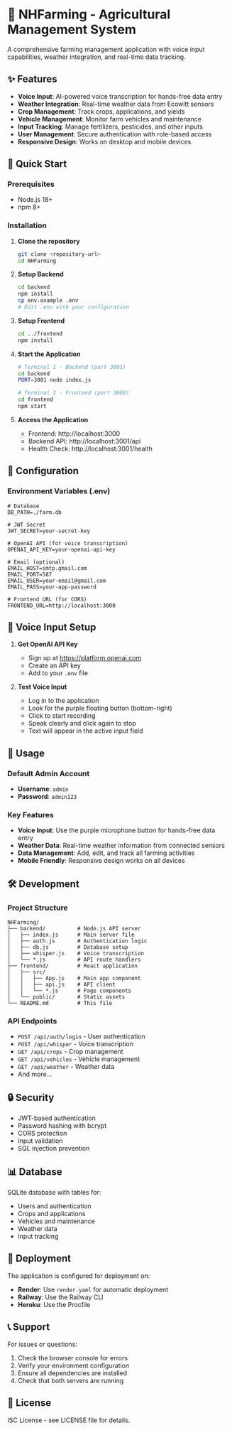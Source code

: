 # 🚜 NHFarming - Agricultural Management System

A comprehensive farming management application with voice input capabilities, weather integration, and real-time data tracking.

## ✨ Features

- **Voice Input**: AI-powered voice transcription for hands-free data entry
- **Weather Integration**: Real-time weather data from Ecowitt sensors
- **Crop Management**: Track crops, applications, and yields
- **Vehicle Management**: Monitor farm vehicles and maintenance
- **Input Tracking**: Manage fertilizers, pesticides, and other inputs
- **User Management**: Secure authentication with role-based access
- **Responsive Design**: Works on desktop and mobile devices

## 🚀 Quick Start

### Prerequisites
- Node.js 18+ 
- npm 8+

### Installation

1. **Clone the repository**
   ```bash
   git clone <repository-url>
   cd NHFarming
   ```

2. **Setup Backend**
   ```bash
   cd backend
   npm install
   cp env.example .env
   # Edit .env with your configuration
   ```

3. **Setup Frontend**
   ```bash
   cd ../frontend
   npm install
   ```

4. **Start the Application**
   ```bash
   # Terminal 1 - Backend (port 3001)
   cd backend
   PORT=3001 node index.js
   
   # Terminal 2 - Frontend (port 3000)
   cd frontend
   npm start
   ```

5. **Access the Application**
   - Frontend: http://localhost:3000
   - Backend API: http://localhost:3001/api
   - Health Check: http://localhost:3001/health

## 🔧 Configuration

### Environment Variables (.env)
```env
# Database
DB_PATH=./farm.db

# JWT Secret
JWT_SECRET=your-secret-key

# OpenAI API (for voice transcription)
OPENAI_API_KEY=your-openai-api-key

# Email (optional)
EMAIL_HOST=smtp.gmail.com
EMAIL_PORT=587
EMAIL_USER=your-email@gmail.com
EMAIL_PASS=your-app-password

# Frontend URL (for CORS)
FRONTEND_URL=http://localhost:3000
```

## 🎤 Voice Input Setup

1. **Get OpenAI API Key**
   - Sign up at https://platform.openai.com
   - Create an API key
   - Add to your `.env` file

2. **Test Voice Input**
   - Log in to the application
   - Look for the purple floating button (bottom-right)
   - Click to start recording
   - Speak clearly and click again to stop
   - Text will appear in the active input field

## 📱 Usage

### Default Admin Account
- **Username**: `admin`
- **Password**: `admin123`

### Key Features
- **Voice Input**: Use the purple microphone button for hands-free data entry
- **Weather Data**: Real-time weather information from connected sensors
- **Data Management**: Add, edit, and track all farming activities
- **Mobile Friendly**: Responsive design works on all devices

## 🛠️ Development

### Project Structure
```
NHFarming/
├── backend/          # Node.js API server
│   ├── index.js      # Main server file
│   ├── auth.js       # Authentication logic
│   ├── db.js         # Database setup
│   ├── whisper.js    # Voice transcription
│   └── *.js          # API route handlers
├── frontend/         # React application
│   ├── src/
│   │   ├── App.js    # Main app component
│   │   ├── api.js    # API client
│   │   └── *.js      # Page components
│   └── public/       # Static assets
└── README.md         # This file
```

### API Endpoints
- `POST /api/auth/login` - User authentication
- `POST /api/whisper` - Voice transcription
- `GET /api/crops` - Crop management
- `GET /api/vehicles` - Vehicle management
- `GET /api/weather` - Weather data
- And more...

## 🔒 Security

- JWT-based authentication
- Password hashing with bcrypt
- CORS protection
- Input validation
- SQL injection prevention

## 📊 Database

SQLite database with tables for:
- Users and authentication
- Crops and applications
- Vehicles and maintenance
- Weather data
- Input tracking

## 🚀 Deployment

The application is configured for deployment on:
- **Render**: Use `render.yaml` for automatic deployment
- **Railway**: Use the Railway CLI
- **Heroku**: Use the Procfile

## 📞 Support

For issues or questions:
1. Check the browser console for errors
2. Verify your environment configuration
3. Ensure all dependencies are installed
4. Check that both servers are running

## 📄 License

ISC License - see LICENSE file for details. 